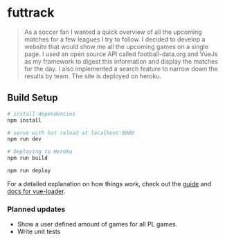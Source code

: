 # futtrack

> As a soccer fan I wanted a quick overview of all the upcoming matches for a few leagues I try to follow. I decided to develop a website that would show me all the upcoming games on a single page. I used an open source API called football-data.org and VueJs as my framework to digest this information and display the matches for the day. I also implemented a search feature to narrow down the results by team. The site is deployed on heroku.

## Build Setup

``` bash
# install dependencies
npm install

# serve with hot reload at localhost:8080
npm run dev

# Deploying to Heroku
npm run build

npm run deploy
```

For a detailed explanation on how things work, check out the [guide](http://vuejs-templates.github.io/webpack/) and [docs for vue-loader](http://vuejs.github.io/vue-loader).


### Planned updates

* Show a user defined amount of games for all PL games.
* Write unit tests

